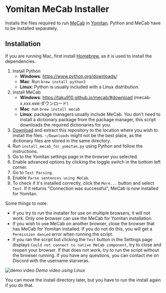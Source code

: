 # Yomitan MeCab Installer

Installs the files required to run [MeCab](https://taku910.github.io/) in [Yomitan](https://github.com/TheMoeWay/yomitan/).
Python and MeCab have to be installed separately.

## Installation

If you are running Mac, first install [Homebrew](https://brew.sh/), as it is used to install the dependencies.

1. Install Python
    - **Windows**: https://www.python.org/downloads/
    - **Mac**: Run `brew install python3`
    - **Linux**: Python is usually included with a Linux distribution.
1. Install MeCab
    - **Windows**: https://taku910.github.io/mecab/#download (mecab-x.xxx.exe:ダウンロード)
    - **Mac**: run `brew install mecab`
    - **Linux**: package managers usually include MeCab. You don't need to install a dictionary package from the package manager, this script downloads the required dictionaries for you.
1. [Download](https://github.com/starxeras/yomitan-mecab-installer/archive/master.zip) and extract this repository to the location where you wish to install the files. `~/Downloads` might not be the best place, as the dictionary files are stored in the same directory.
1. Run `install_mecab_for_yomitan.py` using Python and follow the instructions.
2. Go to the Yomitan settings page in the browser you selected.
3. Enable advanced options by clicking the toggle switch in the bottom left corner.
4. Go to `Text Parsing`.
5. Enable `Parse sentences using MeCab`.
6. To check if it's installed correctly, click the `More...` button and select `Test`. If it returns "Connection was successful", MeCab is now installed for Yomitan.

Some things to note:
- If you try to run the installer for use on multiple browsers, it will not work. Only one browser can use the MeCab for Yomitan installation.
- If you wish to use MeCab on another browser, close the browser that has MeCab for Yomitan installed. If you do not do this, you will get a `Permission denied` error when running the script.
- If you ran the script but clicking the `Test` button in the Settings page displays `Could not connect to native MeCab component`, try to close and reopen your browser. If that does not work, try to run the script without the browser running. If you have any questions, you can contact me on Discord with the username starxeras.

![demo video](demo.gif)
*Demo video using Linux*

You can move the install directory later, but you have to run the install again if you do that.
